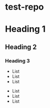 test-repo
=========

# Heading 1
## Heading 2
### Heading 3

* List
* List
* List

- List
- List
- List

